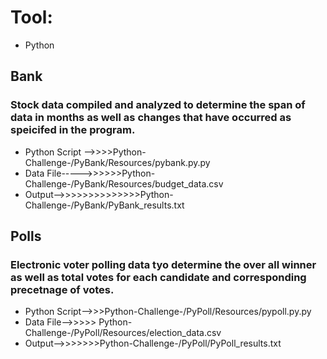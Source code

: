 # Tool:
* Python 

## Bank
### Stock data compiled and analyzed to determine the span of data in months as well as changes that have occurred as speicifed in the program. 

* Python Script -->>>>Python-Challenge-/PyBank/Resources/pybank.py.py 
* Data File----->>>>>>Python-Challenge-/PyBank/Resources/budget_data.csv
* Output-->>>>>>>>>>>>>>Python-Challenge-/PyBank/PyBank_results.txt

## Polls
### Electronic voter polling data tyo determine the over all winner as well as total votes for each candidate and corresponding precetnage of votes.
* Python Script-->>>Python-Challenge-/PyPoll/Resources/pypoll.py.py 
* Data File-->>>>> Python-Challenge-/PyPoll/Resources/election_data.csv
* Output-->>>>>>>Python-Challenge-/PyPoll/PyPoll_results.txt

